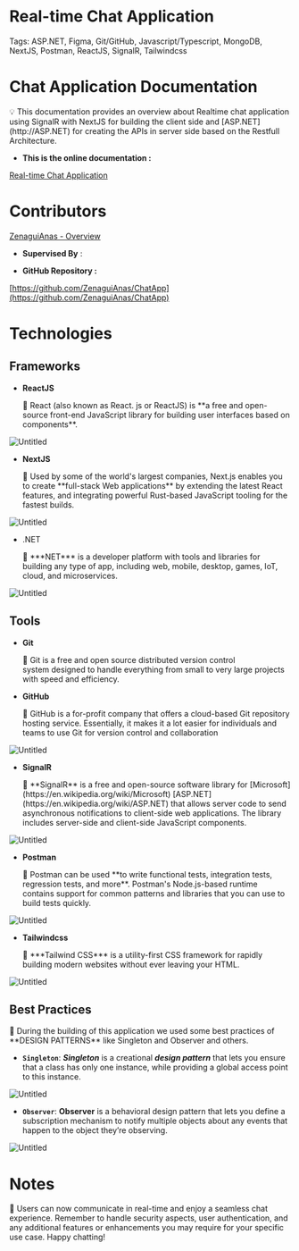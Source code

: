 # Real-time Chat Application

Tags: ASP.NET, Figma, Git/GitHub, Javascript/Typescript, MongoDB, NextJS, Postman, ReactJS, SignalR, Tailwindcss

# Chat Application Documentation

<aside>
💡 This documentation provides an overview about Realtime chat application using SignalR with NextJS for building the client side and [ASP.NET](http://ASP.NET) for creating the APIs in server side based on the Restfull Architecture.

</aside>

- **This is the online documentation :**

[Real-time Chat Application](https://www.notion.so/Real-time-Chat-Application-3f1dcfc0ebea4c419b643d44224b3e80?pvs=21)

# Contributors

[ZenaguiAnas - Overview](https://github.com/ZenaguiAnas)

- **Supervised By** :

[](https://www.linkedin.com/in/hzili/)

- **GitHub Repository :**

[https://github.com/ZenaguiAnas/ChatApp](https://github.com/ZenaguiAnas/ChatApp)

# Technologies

## Frameworks

- **ReactJS**
    
    <aside>
    📌 React (also known as React. js or ReactJS) is **a free and open-source front-end JavaScript library for building user interfaces based on components**.
    
    </aside>
    

![Untitled](./client/public/reactjs.png)

- **NextJS**
    
    <aside>
    📌 Used by some of the world's largest companies, Next.js enables you to create **full-stack Web applications** by extending the latest React features, and integrating powerful Rust-based JavaScript tooling for the fastest builds.
    
    </aside>
    

![Untitled](./client/public/nextjs.png)

- .NET
    
    <aside>
    📌 ***NET*** is a developer platform with tools and libraries for building any type of app, including web, mobile, desktop, games, IoT, cloud, and microservices.
    
    </aside>
    

![Untitled](./client/public/Net.jpg)

## Tools

- **Git**
    
    <aside>
    📌 Git is a free and open source distributed version control system designed to handle everything from small to very large projects with speed and efficiency.
    
    </aside>
    

- **GitHub**
    
    <aside>
    📌 GitHub is a for-profit company that offers a cloud-based Git repository hosting service. Essentially, it makes it a lot easier for individuals and teams to use Git for version control and collaboration
    
    </aside>
    

![Untitled](./client/public/git-github.png)

- **SignalR**
    
    <aside>
    📌 **SignalR** is a free and open-source software library for [Microsoft](https://en.wikipedia.org/wiki/Microsoft) [ASP.NET](https://en.wikipedia.org/wiki/ASP.NET) that allows server code to send asynchronous notifications to client-side web applications. The library includes server-side and client-side JavaScript components.
    
    </aside>
    

![Untitled](./client/public/signalr.png)

- **Postman**
    
    <aside>
    📌 Postman can be used **to write functional tests, integration tests, regression tests, and more**. Postman's Node.js-based runtime contains support for common patterns and libraries that you can use to build tests quickly.
    
    </aside>
    

![Untitled](./client/public/postman-logo.png)

- **Tailwindcss**
    
    <aside>
    📌 ***Tailwind CSS*** is a utility-first CSS framework for rapidly building modern websites without ever leaving your HTML.
    
    </aside>
    

![Untitled](./client/public/1_oPL8C-i04sqAUoOS_da9aA.jpg)

## Best Practices

<aside>
📌 During the building of this application we used some best practices of **DESIGN PATTERNS** like Singleton and Observer and others.

- **`Singleton`**: ***Singleton*** is a creational ***design pattern*** that lets you ensure that a class has only one instance, while providing a global access point to this instance.

![Untitled](./client/public/singleton.png)

- **`Observer`**: **Observer** is a behavioral design pattern that lets you define a subscription mechanism to notify multiple objects about any events that happen to the object they’re observing.

 

![Untitled](./client/public/500px-Observer_w_update.svg.png)

</aside>


# Notes

<aside>
📌 Users can now communicate in real-time and enjoy a seamless chat experience. Remember to handle security aspects, user authentication, and any additional features or enhancements you may require for your specific use case. Happy chatting!

</aside>